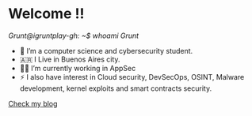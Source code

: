# Welcome !!

*Grunt@igruntplay-gh: ~$ whoami*
*Grunt*

<!--
**igruntplay/igruntplay** is a ✨ _special_ ✨ repository because its `README.md` (this file) appears on your GitHub profile.

Here are some ideas to get you started:
- 🤔 I’m looking for help with ...
- 💬 Ask me about ...
- 📫 How to reach me: ...
- 😄 Pronouns: ...


-->

- 🔭 I’m a computer science and cybersecurity student.
- 🇦🇷 I Live in Buenos Aires city.
- 👨‍💻 I’m currently working in AppSec
- ⚡ I also have interest in Cloud security, DevSecOps, OSINT, Malware development, kernel exploits and smart contracts security.

 [Check my blog](https://igruntplay.github.io/)

